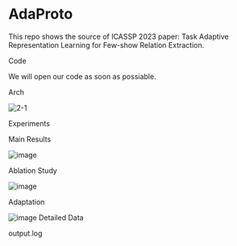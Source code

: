 # AdaProto

This repo shows the source of ICASSP 2023 paper: Task Adaptive Representation Learning for Few-show Relation Extraction.

Code

We will open our code as soon as possiable. 

Arch

![2-1](https://user-images.githubusercontent.com/9714955/196366830-0692ce29-c173-4c0a-9b05-d9cec460cc3a.PNG)

Experiments

Main Results

![image](https://user-images.githubusercontent.com/9714955/196367019-ff516ef3-f686-4385-a790-e4224f9434fd.png)

Ablation Study

![image](https://user-images.githubusercontent.com/9714955/196367115-bc028297-2d7b-4d89-b2ea-e85884a033cc.png)

Adaptation 

![image](https://user-images.githubusercontent.com/9714955/196367261-c166b2b1-78e5-49eb-8082-04f331621a95.png)
Detailed Data

output.log
